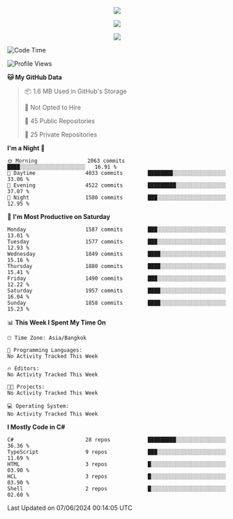 <p align="center">
  <a href="say-hi.gif"> 
    <img align="center" src="say-hi.gif"/>
  </a>
</p>
<p align="center">
  <a href="https://github.com/htthinh1999">
    <img align="center" src="https://github-readme-stats-kappa-pink.vercel.app/api?username=htthinh1999&show_icons=true&count_private=true&theme=dracula"/>
  </a>
</p>
<p align="center">
  <a href="https://github.com/htthinh1999">
    <img src="https://github-readme-stats-kappa-pink.vercel.app/api/top-langs/?username=htthinh1999&layout=compact&langs_count=6&count_private=true&hide=tsql,hlsl,glsl,shaderlab&theme=dracula"/>
  </a>
</p>

<!--START_SECTION:waka-->
![Code Time](http://img.shields.io/badge/Code%20Time-0%20secs-blue)

![Profile Views](http://img.shields.io/badge/Profile%20Views-0-blue)

**🐱 My GitHub Data** 

> 📦 1.6 MB Used in GitHub's Storage 
 > 
> 🚫 Not Opted to Hire
 > 
> 📜 45 Public Repositories 
 > 
> 🔑 25 Private Repositories 
 > 
**I'm a Night 🦉** 

```text
🌞 Morning                2063 commits        ████░░░░░░░░░░░░░░░░░░░░░   16.91 % 
🌆 Daytime                4033 commits        ████████░░░░░░░░░░░░░░░░░   33.06 % 
🌃 Evening                4522 commits        █████████░░░░░░░░░░░░░░░░   37.07 % 
🌙 Night                  1580 commits        ███░░░░░░░░░░░░░░░░░░░░░░   12.95 % 
```
📅 **I'm Most Productive on Saturday** 

```text
Monday                   1587 commits        ███░░░░░░░░░░░░░░░░░░░░░░   13.01 % 
Tuesday                  1577 commits        ███░░░░░░░░░░░░░░░░░░░░░░   12.93 % 
Wednesday                1849 commits        ████░░░░░░░░░░░░░░░░░░░░░   15.16 % 
Thursday                 1880 commits        ████░░░░░░░░░░░░░░░░░░░░░   15.41 % 
Friday                   1490 commits        ███░░░░░░░░░░░░░░░░░░░░░░   12.22 % 
Saturday                 1957 commits        ████░░░░░░░░░░░░░░░░░░░░░   16.04 % 
Sunday                   1858 commits        ████░░░░░░░░░░░░░░░░░░░░░   15.23 % 
```


📊 **This Week I Spent My Time On** 

```text
🕑︎ Time Zone: Asia/Bangkok

💬 Programming Languages: 
No Activity Tracked This Week

🔥 Editors: 
No Activity Tracked This Week

🐱‍💻 Projects: 
No Activity Tracked This Week

💻 Operating System: 
No Activity Tracked This Week
```

**I Mostly Code in C#** 

```text
C#                       28 repos            █████████░░░░░░░░░░░░░░░░   36.36 % 
TypeScript               9 repos             ███░░░░░░░░░░░░░░░░░░░░░░   11.69 % 
HTML                     3 repos             █░░░░░░░░░░░░░░░░░░░░░░░░   03.90 % 
HCL                      3 repos             █░░░░░░░░░░░░░░░░░░░░░░░░   03.90 % 
Shell                    2 repos             █░░░░░░░░░░░░░░░░░░░░░░░░   02.60 % 
```




 Last Updated on 07/06/2024 00:14:05 UTC
<!--END_SECTION:waka-->
